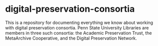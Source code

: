 # digital-preservation-consortia
This is a repository for documenting everything we know about working with digital preservation consortia. Penn State University Libraries are members in three such consortia: the Academic Preservation Trust, the MetaArchive Cooperative, and the Digital Preservation Network. 

